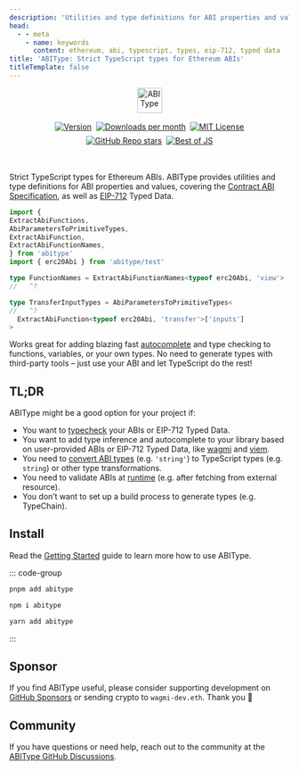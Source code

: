 ```yaml
---
description: 'Utilities and type definitions for ABI properties and values, covering the Contract ABI Specification, as well as EIP-712 Typed Data.'
head:
  - - meta
    - name: keywords
      content: ethereum, abi, typescript, types, eip-712, typed data
title: 'ABIType: Strict TypeScript types for Ethereum ABIs'
titleTemplate: false
---
```


<p align="center" style="min-height:45px;">
  <picture>
    <source media="(prefers-color-scheme: dark)" srcset="https://raw.githubusercontent.com/wagmi-dev/abitype/main/.github/logo-dark.svg">
    <img alt="ABIType" src="https://raw.githubusercontent.com/wagmi-dev/abitype/main/.github/logo-light.svg" width="auto" height="45">
  </picture>
</p>

<div style="margin-top:1rem;display:flex;gap:0.5rem;min-height:28px;max-width:350px;flex-wrap:wrap;margin-right:auto;margin-left:auto;justify-content:center;margin-bottom:3rem;">
  <a href="https://www.npmjs.com/package/abitype">
    <picture>
      <source media="(prefers-color-scheme: dark)" srcset="https://img.shields.io/npm/v/abitype?colorA=2e2e33&colorB=2e2e33&style=flat">
      <img src="https://img.shields.io/npm/v/abitype?colorA=fafafa&colorB=fafafa&style=flat" alt="Version">
    </picture>
  </a>
  <a href="https://www.npmjs.com/package/abitype">
    <picture>
      <source media="(prefers-color-scheme: dark)" srcset="https://img.shields.io/npm/dm/abitype?colorA=2e2e33&colorB=2e2e33&style=flat">
      <img src="https://img.shields.io/npm/dm/abitype?colorA=fafafa&colorB=fafafa&style=flat" alt="Downloads per month">
    </picture>
  </a>
  <a href="https://github.com/wagmi-dev/abitype/blob/main/LICENSE">
    <picture>
      <source media="(prefers-color-scheme: dark)" srcset="https://img.shields.io/npm/l/abitype?colorA=2e2e33&colorB=2e2e33&style=flat">
      <img src="https://img.shields.io/npm/l/abitype?colorA=fafafa&colorB=fafafa&style=flat" alt="MIT License">
    </picture>
  </a>
  <a href="https://github.com/wagmi-dev/abitype">
    <picture>
      <source media="(prefers-color-scheme: dark)" srcset="https://img.shields.io/github/stars/wagmi-dev/abitype?colorA=2e2e33&colorB=2e2e33&style=flat">
      <img alt="GitHub Repo stars" src="https://img.shields.io/github/stars/wagmi-dev/abitype?colorA=fafafa&colorB=fafafa&style=flat">
    </picture>
  </a>
  <a href="https://bestofjs.org/projects/abitype">
    <picture>
      <source media="(prefers-color-scheme: dark)" srcset="https://img.shields.io/endpoint?colorA=2e2e33&colorB=2e2e33&style=flat&url=https://bestofjs-serverless.now.sh/api/project-badge?fullName=wagmi-dev%2Fabitype%26since=daily">
      <img src="https://img.shields.io/endpoint?colorA=fafafa&colorB=fafafa&style=flat&url=https://bestofjs-serverless.now.sh/api/project-badge?fullName=wagmi-dev%2Fabitype%26since=daily" alt="Best of JS">
    </picture>
  </a>
</div>

Strict TypeScript types for Ethereum ABIs. ABIType provides utilities and type definitions for ABI properties and values, covering the [Contract ABI Specification](https://docs.soliditylang.org/en/latest/abi-spec.html), as well as [EIP-712](https://eips.ethereum.org/EIPS/eip-712) Typed Data.

```ts twoslash
import { 
ExtractAbiFunctions, 
AbiParametersToPrimitiveTypes, 
ExtractAbiFunction, 
ExtractAbiFunctionNames,
} from 'abitype'
import { erc20Abi } from 'abitype/test'

type FunctionNames = ExtractAbiFunctionNames<typeof erc20Abi, 'view'>
//   ^?

type TransferInputTypes = AbiParametersToPrimitiveTypes<
//   ^?
  ExtractAbiFunction<typeof erc20Abi, 'transfer'>['inputs']
>
```

Works great for adding blazing fast [autocomplete](https://twitter.com/awkweb/status/1555678944770367493) and type checking to functions, variables, or your own types. No need to generate types with third-party tools – just use your ABI and let TypeScript do the rest!

## TL;DR

ABIType might be a good option for your project if:

- You want to [typecheck](/api/types) your ABIs or EIP-712 Typed Data.
- You want to add type inference and autocomplete to your library based on user-provided ABIs or EIP-712 Typed Data, like [wagmi](https://wagmi.sh) and [viem](https://viem.sh).
- You need to [convert ABI types](/api/utilities#abiparameterstoprimitivetypes) (e.g. `'string'`) to TypeScript types (e.g. `string`) or other type transformations.
- You need to validate ABIs at [runtime](/api/zod) (e.g. after fetching from external resource).
- You don’t want to set up a build process to generate types (e.g. TypeChain).

## Install

Read the [Getting Started](/guide/getting-started) guide to learn more how to use ABIType.

::: code-group
```bash [pnpm]
pnpm add abitype
```

```bash [npm]
npm i abitype
```

```bash [yarn]
yarn add abitype
```
:::

## Sponsor

If you find ABIType useful, please consider supporting development on [GitHub Sponsors](https://github.com/sponsors/wagmi-dev?metadata_campaign=abitype_docs) or sending crypto to `wagmi-dev.eth`. Thank you 🙏

## Community

If you have questions or need help, reach out to the community at the [ABIType GitHub Discussions](https://github.com/wagmi-dev/abitype/discussions).
